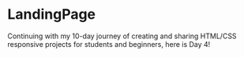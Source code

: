 # LandingPage
Continuing with my 10-day journey of creating and sharing HTML/CSS responsive projects for students and beginners, here is Day 4!

